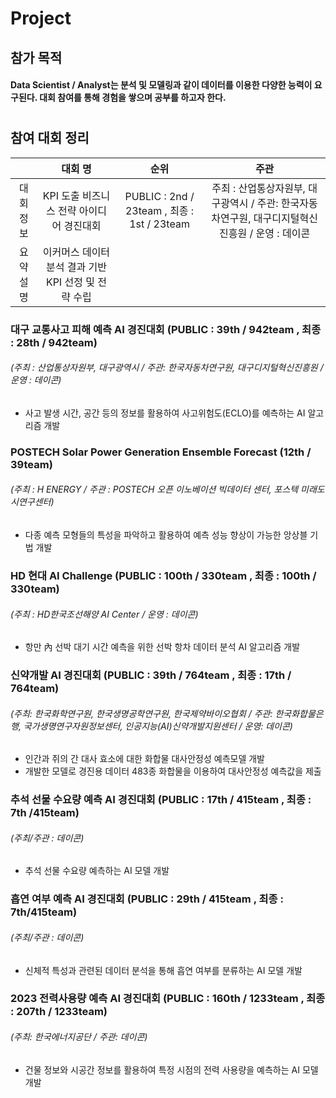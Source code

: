 # Project

## 참가 목적
#### Data Scientist / Analyst는 분석 및 모델링과 같이 데이터를 이용한 다양한 능력이 요구된다. 대회 참여를 통해 경험을 쌓으며 공부를 하고자 한다.
# 
## 참여 대회 정리
||대회 명|순위|주관|
|:---:|:---:|:---:|:---:|
|대회 정보|KPI 도출 비즈니스 전략 아이디어 경진대회|PUBLIC : 2nd / 23team , 최종 : 1st / 23team|주최 : 산업통상자원부, 대구광역시 / 주관: 한국자동차연구원, 대구디지털혁신진흥원 / 운영 : 데이콘|
|요약 설명|이커머스 데이터 분석 결과 기반 KPI 선정 및 전략 수립|

### 대구 교통사고 피해 예측 AI 경진대회 (PUBLIC : 39th / 942team , 최종 : 28th / 942team)
###### (주최 : 산업통상자원부, 대구광역시 / 주관: 한국자동차연구원, 대구디지털혁신진흥원 / 운영 : 데이콘) 
- 사고 발생 시간, 공간 등의 정보를 활용하여 사고위험도(ECLO)를 예측하는 AI 알고리즘 개발

### POSTECH Solar Power Generation Ensemble Forecast (12th / 39team)
###### (주최 : H ENERGY / 주관 : POSTECH 오픈 이노베이션 빅데이터 센터, 포스텍 미래도시연구센터) 
- 다종 예측 모형들의 특성을 파악하고 활용하여 예측 성능 향상이 가능한 앙상블 기법 개발
  
### HD 현대 AI Challenge (PUBLIC : 100th / 330team , 최종 : 100th / 330team)
###### (주최 : HD한국조선해양 AI Center / 운영 : 데이콘)
- 항만 內 선박 대기 시간 예측을 위한 선박 항차 데이터 분석 AI 알고리즘 개발
  
### 신약개발 AI 경진대회 (PUBLIC : 39th / 764team , 최종 : 17th / 764team)
###### (주최: 한국화학연구원, 한국생명공학연구원, 한국제약바이오협회 / 주관: 한국화합물은행, 국가생명연구자원정보센터, 인공지능(AI)신약개발지원센터 / 운영: 데이콘) 
- 인간과 쥐의 간 대사 효소에 대한 화합물 대사안정성 예측모델 개발
- 개발한 모델로 경진용 데이터 483종 화합물을 이용하여 대사안정성 예측값을 제출
  
### 추석 선물 수요량 예측 AI 경진대회 (PUBLIC : 17th / 415team , 최종 : 7th /415team)
###### (주최/주관 : 데이콘)
- 추석 선물 수요량 예측하는 AI 모델 개발
  
### 흡연 여부 예측 AI 경진대회 (PUBLIC : 29th / 415team , 최종 : 7th/415team)
###### (주최/주관 : 데이콘) 
- 신체적 특성과 관련된 데이터 분석을 통해 흡연 여부를 분류하는 AI 모델 개발
  
### 2023 전력사용량 예측 AI 경진대회 (PUBLIC : 160th / 1233team , 최종 : 207th / 1233team)
###### (주최: 한국에너지공단 / 주관: 데이콘) 
- 건물 정보와 시공간 정보를 활용하여 특정 시점의 전력 사용량을 예측하는 AI 모델 개발
